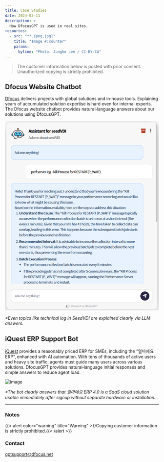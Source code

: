 ```yaml
---
title: Case Studies
date: 2024-03-11
description: >
  How DfocusGPT is used in real sites.
resources:
  - src: "**.{png,jpg}"
    title: "Image #:counter"
    params:
      byline: "Photo: Jungho Lee / CC-BY-CA"
---
```


> The customer information below is posted with prior consent. Unauthorized copying is strictly prohibited.

## Dfocus Website Chatbot

[Dfocus](https://dfocus.net/) delivers projects with global solutions and in‑house tools. Explaining years of accumulated solution expertise is hard even for internal experts. The Dfocus website chatbot provides natural‑language answers about our solutions using DfocusGPT.

![alt text](image.png)

_*Even topics like technical log in SeedVDI are explained clearly via LLM answers._

## iQuest ERP Support Bot

[iQuest](https://www.iquest.co.kr/) provides a reasonably priced ERP for SMEs, including the “얼마에요 ERP”, enhanced with AI automation. With tens of thousands of active users and heavy site traffic, agents must guide many users across various solutions. DfocusGPT provides natural‑language initial responses and simple answers to reduce agent load.

<img width="281" alt="image" src="https://github.com/dfocusgpt/dfocusgpt.github.io/assets/143764176/9bfa6b98-1dfd-468d-91b0-958de9e07167">

_*The bot clearly answers that 얼마에요 ERP 4.0 is a SaaS cloud solution usable immediately after signup without separate hardware or installation._

----------------
### Notes

{{< alert color="warning" title="Warning" >}}Copying customer information is strictly prohibited.{{< /alert >}}

### Contact
gptsupport@dfocus.net

